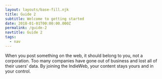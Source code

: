 ```yaml
---
layout: layouts/base-fill.njk
title: Guide 2
subtitle: Welcome to getting started
date: 2018-01-01T00:00:00.000Z
permalink: /guide-2
navtitle: Guide 2
tags:
  - nav
---
```

When you post something on the web, it should belong to you, not a corporation. Too many companies have gone out of business and lost all of their users’ data. By joining the IndieWeb, your content stays yours and in your control.